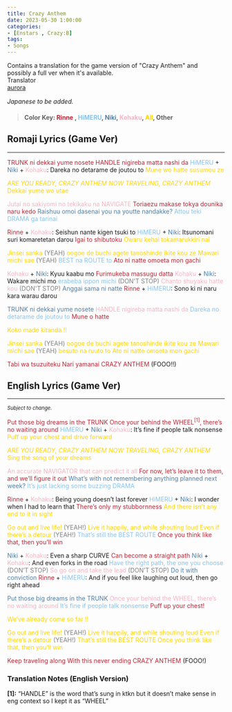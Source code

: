 ```yaml
---
title: Crazy Anthem
date: 2023-05-30 1:00:00
categories:
- [Enstars , Crazy:B]
tags:
- Songs
---
```


<div class="preview-wrapper reverse" style="--storyColor: #hex;--storyColor-rgb: r,g,b;--storyColor-h: hue;--storyColor-s: saturation%;--storyColor-l: lightness%;">
  <div class="grid-wrapper">
      <div class="preview-background" style="background-image: url('https://media.discordapp.net/attachments/1110345002015535124/1112970174522462218/IMG_5061.webp?width=1664&height=910')"></div>
      <div class="preview-box" style="background: calc(var(--card-background) + 2%)">
          <div class="info-area">
              <div class="synopsis" style="width: 90%;">
                Contains a translation for the game version of "Crazy Anthem" and possibly a full ver when it's available.
              </div>
          </div>
          <div class="info-item tl">
              <div class="label">
                  Translator
              </div>
              <div class="value">
                  <a href="https://twitter.com/azurecrystalz">aurora</a>
              </div>
            </div>
        </div>
  </div>
</div>


<!-- more -->

<div style="margin-top: 3%">
  <style>
    [character] {
      --dark-mode: hsl(var(--hue), 30%, 30%);
      display: flex;
    }
    [character]::before {
      position: absolute;
      margin-left: 75px;
    }
    [character] p {
      max-width: calc(100% - 75px);
      margin-left: 75px;
      color: inherit;
    }
    :root[theme='dark'] [character] p {
      background: var(--dark-mode);
    }
    :root[theme='dark'] [character] p .thought {
      color: #9f9fff;
    }
    :root[theme='light'] [character] p {
      background: var(--light-mode);
    }
    [character] p:first-child {
      margin-top: 20px;
      border-top-left-radius: 0px;
    }
    [character] p:first-child::before {
      position: absolute;
      left: 0;
    }
    [character]::after {
      display: none;
      left: 65px;
      top: 37px;
    }
    .msr-narration {
      display: flex;
      align-items: center;
      margin: 20px 0px;
      gap: 5px;
    }
    .msr-narration::before {
      content: "";
      display: inline-block;
      background: var(--article-text);
      height: 1px;
      width: 15%;
    }
    .msr-narration p {
      margin: 0;
    }
    @media (max-width: 650px) {
    [character] p {
        margin:0 0 .4em 65px;
        padding: .72em;
        margin-left: 55px !important;
    }
    [character]::before,[character][hidden]::before,[character][unknown]::before {
        margin-left: 70px;
        margin-left: 55px !important;
    }
}    
  </style>

  *Japanese to be added.*
  >#### Color Key: <span style="color: #BA2636;">Rinne</span> , <span style="color: #89C3EB;">HiMERU</span>, <span style="color: #507EA5;">Niki</span>, <span style="color: #F4B3C2;">Kohaku</span>, <span style="color:#FFD400;">All</span>, Other

  ## Romaji Lyrics (Game Ver)
  ***
  <span style="color: #BA2636;">TRUNK ni dekkai yume nosete</span>
  <span style="color: #BA2636;">HANDLE nigireba matta nashi da</span>
  <span style="color: #89C3EB;">HiMERU</span> + <span style="color: #507EA5;">Niki</span> + <span style="color: #F4B3C2;">Kohaku</span>: Dareka no detarame de joutou to
  <span style="color:#FFD400;">Mune wo hatte susumou ze</span>

  <span style="color:#FFD400;">*ARE YOU READY, CRAZY ANTHEM*
  *NOW TRAVELING, CRAZY ANTHEM*
  Dekkai yume wo utae</span>

  <span style="color: #F4B3C2;">Jutai no sakiyomi no tekikaku na NAVIGATE</span>
  <span style="color: #BA2636;">Toriaezu makase tokya dounika naru kedo</span>
  <span style="color: #507EA5;">Raishuu omoi dasenai you na youtte nandakke?</span>
  <span style="color: #89C3EB;">Attou teki DRAMA ga tarinai</span>

  <span style="color: #BA2636;">Rinne</span> + <span style="color: #F4B3C2;">Kohaku</span>: Seishun nante kigen tsuki to
  <span style="color: #89C3EB;">HiMERU</span> + <span style="color: #507EA5;">Niki</span>: Itsunomani suri komaretetan darou
  <span style="color: #BA2636;">Igai to shibutoku</span>
   <span style="color:#FFD400;">Owaru kehai tokamarukkiri nai</span>

   <span style="color:#FFD400;">Jinsei sanka</span> <span style="color:grey;"> (YEAH)</span>  <span style="color:#FFD400;">oogoe de buchi agete tanoshinde ikite kou ze
   Mawari michi sae</span>  <span style="color:grey;">(YEAH)</span>
  <span style="color: #89C3EB;">BEST na ROUTE to</span>
  <span style="color: #BA2636;">Ato ni natte omoeta mon gachi</span>

  <span style="color: #F4B3C2;">Kohaku</span> + <span style="color: #507EA5;">Niki</span>: Kyuu kaabu mo
  <span style="color: #BA2636;">Furimukeba massugu datta</span>
  <span style="color: #F4B3C2;">Kohaku</span> + <span style="color: #507EA5;">Niki</span>: Wakare michi mo 
  <span style="color: #89C3EB;">erabeba ippon michi </span> <span style="color: grey">(DON'T STOP)</span>
  <span style="color: #F4B3C2;">Chanto shuyaku hatte kou</span><span style="color: grey"> (DON'T STOP)</span>
  <span style="color: #507EA5;">Anggai sama ni natte</span>
  <span style="color: #BA2636;">Rinne</span> + <span style="color: #89C3EB;">HiMERU</span>: Sono ki ni naru kara warau darou

  <span style="color: #507EA5;">TRUNK ni dekkai yume nosete</span>
  <span style="color: #F4B3C2;">HANDLE nigireba matta nashi da</span>
  <span style="color: #89C3EB;">Dareka no detarame de joutou to</span>
  <span style="color: #BA2636;">Mune o hatte</span> 

  <span style="color:#FFD400;">Koko made kitanda !!</span>

  <span style="color:#FFD400;">Jinsei sanka</span> <span style="color: grey">(YEAH)</span>  <span style="color:#FFD400;">oogoe de buchi agete tanoshinde ikite kou ze
  Mawari michi sae</span> <span style="color: grey">(YEAH)</span>  <span style="color:#FFD400;">besuto na ruuto to</span>
   <span style="color:#FFD400;">Ato ni natte omoeta mon gachi</span>

  <span style="color: #BA2636;">Tabi wa tsuzuiteku</span>
  <span style="color: #BA2636;">Nari yamanai CRAZY ANTHEM</span>
  (FOOO!!)

  ## English Lyrics (Game Ver)
  ***
  <small><i>Subject to change.</i></small>

  <span style="color: #BA2636;">Put those big dreams in the TRUNK</span>
  <span style="color: #BA2636;">Once your behind the WHEEL<sup>[1]</sup>, there’s no waiting around</span>
  <span style="color: #89C3EB;">HiMERU</span> + <span style="color: #507EA5;">Niki</span> + <span style="color: #F4B3C2;">Kohaku</span>: It’s fine if people talk nonsense
  <span style="color:#FFD400;">Puff up your chest and drive forward</span>

  <span style="color:#FFD400;">*ARE YOU READY, CRAZY ANTHEM*
  *NOW TRAVELING, CRAZY ANTHEM*
  Sing the song of your dreams</span>

  <span style="color: #F4B3C2;">An accurate NAVIGATOR that can predict it all</span>
  <span style="color: #BA2636;">For now, let’s leave it to them, and we’ll figure it out</span>
  <span style="color: #507EA5;">What’s with not remembering anything planned next week?</span>
  <span style="color: #89C3EB;">It’s just lacking some buzzing DRAMA</span>

  <span style="color: #BA2636;">Rinne</span> + <span style="color: #F4B3C2;">Kohaku</span>: Being young doesn’t last forever
  <span style="color: #89C3EB;">HiMERU</span> + <span style="color: #507EA5;">Niki</span>: I wonder when I had to learn that
  <span style="color: #BA2636;">There’s only my stubbornness</span>
  <span style="color:#FFD400;">And there isn’t any end to it in sight</span>

  <span style="color:#FFD400;">Go out and live life!</span> <span style="color: grey">(YEAH!)</span> <span style="color:#FFD400;">Live it happily, and while shouting loud
  Even if there’s a detour </span><span style="color: grey">(YEAH!)</span>
  <span style="color: #89C3EB;">That’s still the BEST ROUTE</span>
  <span style="color: #BA2636;">Once you think like that, then you’ll win</span>

  <span style="color: #507EA5;">Niki</span> + <span style="color: #F4B3C2;">Kohaku</span>: Even a sharp CURVE
  <span style="color: #BA2636;">Can become a straight path</span>
  <span style="color: #507EA5;">Niki</span> + <span style="color: #F4B3C2;">Kohaku</span>: And even forks in the road
  <span style="color: #89C3EB;">Have the right path, the one you choose</span> <span style="color: grey">(DON’T STOP)</span>
  <span style="color: #F4B3C2;">So go on and take the lead</span> <span style="color: grey">(DON’T STOP)</span>
  <span style="color: #507EA5;">Do it with conviction</span>
  <span style="color: #BA2636;">Rinne</span> + <span style="color: #89C3EB;">HiMERU</span>: And if you feel like laughing out loud, then go right ahead

  <span style="color: #507EA5;">Put those big dreams in the TRUNK</span>
  <span style="color: #F4B3C2;">Once your behind the WHEEL, there’s no waiting around</span>
  <span style="color: #89C3EB;">It’s fine if people talk nonsense</span>
  <span style="color: #BA2636;">Puff up your chest!</span>

  <span style="color:#FFD400;">We’ve already come so far !!</span>

  <span style="color:#FFD400;">Go out and live life! </span><span style="color: grey">(YEAH!)</span><span style="color:#FFD400;"> Live it happily, and while shouting loud
  Even if there’s a detour </span><span style="color: grey">(YEAH!)</span>
  <span style="color:#FFD400;">That’s still the BEST ROUTE
  Once you think like that, then you’ll win</span>

  <span style="color: #BA2636;">Keep traveling along</span>
  <span style="color: #BA2636;">With this never ending CRAZY ANTHEM</span>
  (FOOO!)

  ### Translation Notes (English Version)
  
  **[1]:** “HANDLE” is the word that’s sung in ktkn but it doesn’t make sense in eng context so I kept it as “WHEEL”


  <!-- CONTENT GOES HERE -->

  <!-- 
  SPEECH BUBBLE FORMAT: 
  {% bubble [CHARACTER_FIRST_NAME] [ATTRIBUTE(optional)]}
    DIALOGUE TEXT HERE

    ADD A LINE SPACE FOR A NEW LINE

    <th>EMBED THOUGHT DIALOGUE WITH THESE TAGS</th>
  {% endbubble %}
  -->

  </div>
